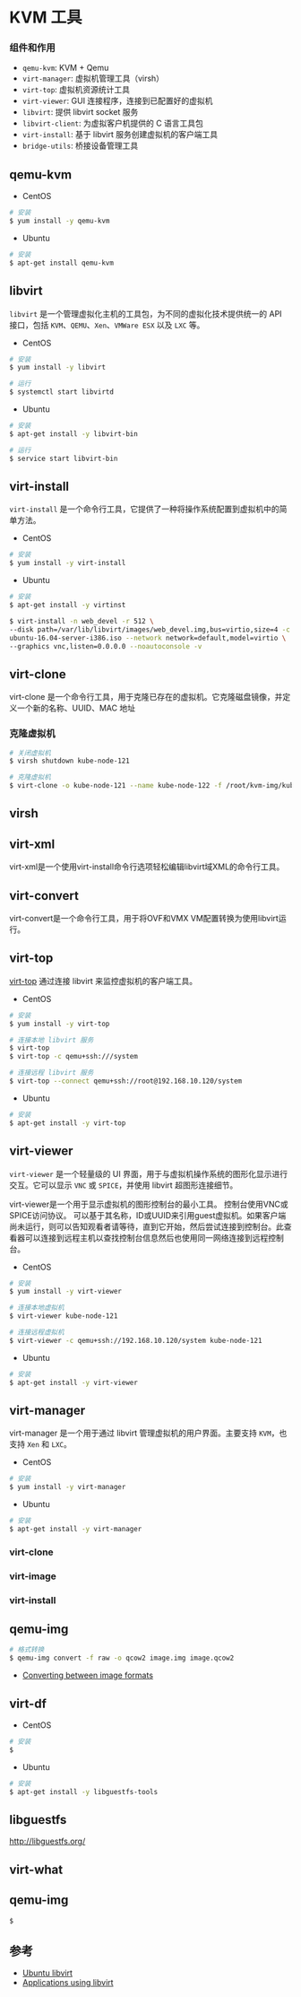 # KVM 工具

### 组件和作用

* `qemu-kvm`: KVM + Qemu
* `virt-manager`: 虚拟机管理工具（virsh）
* `virt-top`: 虚拟机资源统计工具
* `virt-viewer`: GUI 连接程序，连接到已配置好的虚拟机
* `libvirt`: 提供 libvirt socket 服务
* `libvirt-client`: 为虚拟客户机提供的 C 语言工具包
* `virt-install`: 基于 libvirt 服务创建虚拟机的客户端工具
* `bridge-utils`: 桥接设备管理工具

## qemu-kvm

* CentOS

```bash
# 安装
$ yum install -y qemu-kvm
```

* Ubuntu

```bash
# 安装
$ apt-get install qemu-kvm
```


## libvirt

`libvirt` 是一个管理虚拟化主机的工具包，为不同的虚拟化技术提供统一的 API 接口，包括 `KVM`、`QEMU`、`Xen`、`VMWare ESX` 以及 `LXC` 等。 

* CentOS

```bash
# 安装
$ yum install -y libvirt

# 运行
$ systemctl start libvirtd
```

* Ubuntu

```bash
# 安装
$ apt-get install -y libvirt-bin

# 运行
$ service start libvirt-bin
```


## virt-install

`virt-install` 是一个命令行工具，它提供了一种将操作系统配置到虚拟机中的简单方法。

* CentOS

```BASH
# 安装
$ yum install -y virt-install
```

* Ubuntu

```bash
# 安装
$ apt-get install -y virtinst

$ virt-install -n web_devel -r 512 \
--disk path=/var/lib/libvirt/images/web_devel.img,bus=virtio,size=4 -c \
ubuntu-16.04-server-i386.iso --network network=default,model=virtio \
--graphics vnc,listen=0.0.0.0 --noautoconsole -v
```


## virt-clone

virt-clone 是一个命令行工具，用于克隆已存在的虚拟机。它克隆磁盘镜像，并定义一个新的名称、UUID、MAC 地址

### 克隆虚拟机

```bash
# 关闭虚拟机
$ virsh shutdown kube-node-121

# 克隆虚拟机
$ virt-clone -o kube-node-121 --name kube-node-122 -f /root/kvm-img/kube-node-122.img
```

## virsh


## virt-xml

virt-xml是一个使用virt-install命令行选项轻松编辑libvirt域XML的命令行工具。


## virt-convert

virt-convert是一个命令行工具，用于将OVF和VMX VM配置转换为使用libvirt运行。


## virt-top

[virt-top](https://people.redhat.com/rjones/virt-top/) 通过连接 libvirt 来监控虚拟机的客户端工具。

* CentOS

```bash
# 安装
$ yum install -y virt-top

# 连接本地 libvirt 服务
$ virt-top
$ virt-top -c qemu+ssh:///system

# 连接远程 libvirt 服务
$ virt-top --connect qemu+ssh://root@192.168.10.120/system
```

* Ubuntu

```bash
# 安装
$ apt-get install -y virt-top
```


## virt-viewer

`virt-viewer` 是一个轻量级的 UI 界面，用于与虚拟机操作系统的图形化显示进行交互。它可以显示 `VNC` 或 `SPICE`，并使用 libvirt 超图形连接细节。

 virt-viewer是一个用于显示虚拟机的图形控制台的最小工具。 控制台使用VNC或SPICE访问协议。 可以基于其名称，ID或UUID来引用guest虚拟机。如果客户端尚未运行，则可以告知观看者请等待，直到它开始，然后尝试连接到控制台。此查看器可以连接到远程主机以查找控制台信息然后也使用同一网络连接到远程控制台。

* CentOS

```bash
# 安装
$ yum install -y virt-viewer

# 连接本地虚拟机
$ virt-viewer kube-node-121

# 连接远程虚拟机
$ virt-viewer -c qemu+ssh://192.168.10.120/system kube-node-121
```

* Ubuntu

```bash
# 安装
$ apt-get install -y virt-viewer
```


## virt-manager

virt-manager 是一个用于通过 libvirt 管理虚拟机的用户界面。主要支持 `KVM`，也支持 `Xen` 和 `LXC`。

* CentOS

```bash
# 安装
$ yum install -y virt-manager
```

* Ubuntu

```bash
# 安装
$ apt-get install -y virt-manager
```

### virt-clone
### virt-image
### virt-install


## qemu-img

```bash
# 格式转换
$ qemu-img convert -f raw -o qcow2 image.img image.qcow2
```

* [Converting between image formats](https://docs.openstack.org/image-guide/convert-images.html)


## virt-df

* CentOS

```bash
# 安装
$ 
```


* Ubuntu

```bash
# 安装
$ apt-get install -y libguestfs-tools
```


## libguestfs

http://libguestfs.org/


## virt-what


## qemu-img

```bash
$ 
```

## 参考

* [Ubuntu libvirt](https://help.ubuntu.com/lts/serverguide/libvirt.html)
* [Applications using libvirt](https://libvirt.org/apps.html)